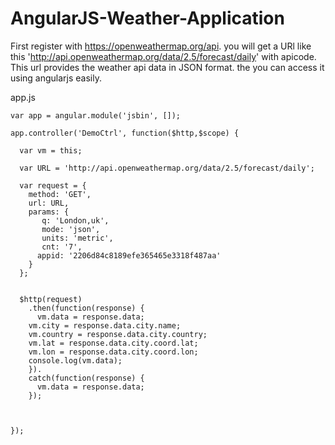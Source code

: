 # AngularJS-Weather-Application

First register with https://openweathermap.org/api. you will get a URl like this 'http://api.openweathermap.org/data/2.5/forecast/daily' with apicode. This url provides the weather api data in JSON format. the you can access it using angularjs easily.

app.js

    var app = angular.module('jsbin', []);

    app.controller('DemoCtrl', function($http,$scope) {
  
      var vm = this;

      var URL = 'http://api.openweathermap.org/data/2.5/forecast/daily';

      var request = {
        method: 'GET',
        url: URL,
        params: {
           q: 'London,uk',
           mode: 'json',
           units: 'metric',
           cnt: '7',
          appid: '2206d84c8189efe365465e3318f487aa'
        }
      };


      $http(request)
        .then(function(response) {
          vm.data = response.data;
        vm.city = response.data.city.name;
        vm.country = response.data.city.country;
        vm.lat = response.data.city.coord.lat;
        vm.lon = response.data.city.coord.lon;
        console.log(vm.data);
        }).
        catch(function(response) {
          vm.data = response.data;
        });



    });
